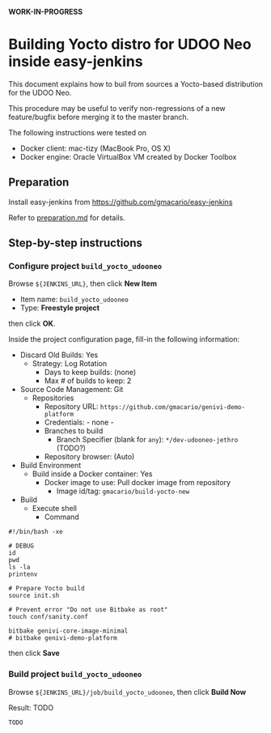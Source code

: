 **WORK-IN-PROGRESS**

# Building Yocto distro for UDOO Neo inside easy-jenkins

This document explains how to buil from sources a Yocto-based distribution for the UDOO Neo.

This procedure may be useful to verify non-regressions of a new feature/bugfix before merging it to the master branch.

The following instructions were tested on

* Docker client: mac-tizy (MacBook Pro, OS X)
* Docker engine: Oracle VirtualBox VM created by Docker Toolbox

## Preparation

Install easy-jenkins from https://github.com/gmacario/easy-jenkins

Refer to [preparation.md](https://github.com/gmacario/easy-jenkins/blob/master/docs/preparation.md) for details.

## Step-by-step instructions

### Configure project `build_yocto_udooneo`

Browse `${JENKINS_URL}`, then click **New Item**
  - Item name: `build_yocto_udooneo`
  - Type: **Freestyle project**

  then click **OK**.
  
Inside the project configuration page, fill-in the following information:
  - Discard Old Builds: Yes
    - Strategy: Log Rotation
      - Days to keep builds: (none)
      - Max # of builds to keep: 2
  - Source Code Management: Git
    - Repositories
      - Repository URL: `https://github.com/gmacario/genivi-demo-platform`
      - Credentials: - none -
      - Branches to build
        - Branch Specifier (blank for `any`): `*/dev-udooneo-jethro` (TODO?)
      - Repository browser: (Auto)
  - Build Environment
    - Build inside a Docker container: Yes
      - Docker image to use: Pull docker image from repository
        - Image id/tag: `gmacario/build-yocto-new`
  - Build
    - Execute shell
      - Command

```
#!/bin/bash -xe

# DEBUG
id
pwd
ls -la
printenv

# Prepare Yocto build
source init.sh

# Prevent error "Do not use Bitbake as root"
touch conf/sanity.conf

bitbake genivi-core-image-minimal
# bitbake genivi-demo-platform
```
  
  then click **Save**

### Build project `build_yocto_udooneo`

<!-- (2016-02-21 14:06 CET) -->

Browse `${JENKINS_URL}/job/build_yocto_udooneo`, then click **Build Now**

Result: TODO

```
TODO
```

<!-- EOF -->
